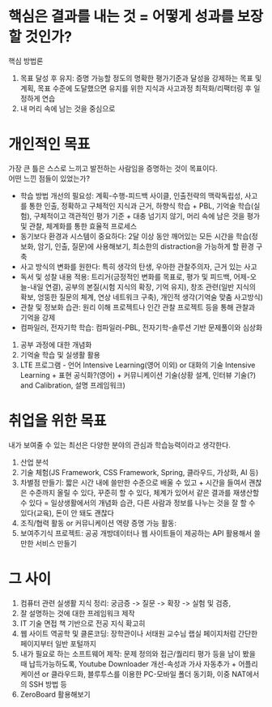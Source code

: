# 핵심은 결과를 내는 것 = 어떻게 성과를 보장할 것인가?
핵심 방법론
1. 목표 달성 후 유지: 증명 가능할 정도의 명확한 평가기준과 달성을 강제하는 목표 및 계획, 목표 수준에 도달했으면 유지를 위한 지식과 사고과정 최적화/리팩터링 후 일정하게 연습
2. 내 머리 속에 남는 것을 중심으로

# 개인적인 목표
가장 큰 틀은 스스로 느끼고 발전하는 사람임을 증명하는 것이 목표이다.  
어떤 느낀 점들이 있었는가?
- 학습 방법 개선의 필요성: 계획-수행-피드백 사이클, 인출전략의 맥락독립성, 사고를 통한 인출, 정확하고 구체적인 지식과 근거, 하향식 학습 + PBL, 기억술 학습(실험), 구체적이고 객관적인 평가 기준 + 대충 넘기지 않기, 머리 속에 남은 것을 평가 및 관찰, 체계화를 통한 효율적 프로세스
- 동기보다 환경과 시스템이 중요하다: 2달 이상 동안 깨어있는 모든 시간을 학습(정보화, 암기, 인출, 질문)에 사용해보기, 최소한의 distraction을 가능하게 할 환경 구축
- 사고 방식의 변화를 원한다: 특히 생각의 탄생, 우아한 관찰주의자, 근거 있는 사고
- 독서 및 성찰 내용 적용: 트리거(긍정적인 변화를 목표로, 평가 및 피드백, 어제-오늘-내일 연결), 공부의 본질(시험 지식의 확장, 기억 유지), 창조 관련(일반 지식의 확보, 엉뚱한 질문의 체계, 연상 네트워크 구축), 개인적 생각(기억술 맞춤 사고방식)
- 관찰 및 정보화 습관: 원리 이해 프로젝트나 인간 관찰 프로젝트 등을 통해 관찰과 기억을 강제
- 컴파일러, 전자기학 학습: 컴파일러-PBL, 전자기학-솔루션 기반 문제풀이와 심상화
  
1. 공부 과정에 대한 개념화
2. 기억술 학습 및 실생활 활용
3. LTE 프로그램 - 언어 Intensive Learning(영어 이외) or 대화의 기술 Intensive Learning + 표현 공식화?(영어) + 커뮤니케이션 기술(상황 설계, 인터뷰 기술(?) and Calibration, 설명 프레임워크)

# 취업을 위한 목표
내가 보여줄 수 있는 최선은 다양한 분야의 관심과 학습능력이라고 생각한다.
1. 산업 분석
2. 기술 체험(JS Framework, CSS Framework, Spring, 클라우드, 가상화, AI 등)
3. 차별점 만들기: 짧은 시간 내에 쓸만한 수준으로 배울 수 있고 + 시간을 들여서 괜찮은 수준까지 올릴 수 있다, 꾸준히 할 수 있다, 체계가 있어서 같은 결과를 재생산할 수 있다 = 일상생활에서의 개념화 습관, 다른 사람과 정보를 나누는 것을 잘 할 수 있다(교육), 돈이 안 돼도 괜찮다
4. 조직/협력 활동 or 커뮤니케이션 역량 증명 가능 활동:
5. 보여주기식 프로젝트: 공공 개방데이터나 웹 사이트들이 제공하는 API 활용해서 쓸만한 서비스 만들기

# 그 사이
1. 컴퓨터 관련 실생활 지식 정리: 궁금증 -> 질문 -> 확장 -> 실험 및 검증,
2. 잘 설명하는 것에 대한 프레임워크 제작
3. IT 기술 면접 책 기반으로 전공 지식 확고히
4. 웹 사이트 역공학 및 클론코딩: 장학관이나 서태원 교수님 랩실 페이지처럼 간단한 페이지부터 일반 포털까지
5. 내가 필요로 하는 소프트웨어 제작: 문제 정의와 접근/퀄리티 평가 등을 남이 봤을 때 납득가능하도록, Youtube Downloader 개선-속성과 가사 자동추가 + 어플리케이션 or 클라우드화, 블루투스를 이용한 PC-모바일 폴더 동기화, 이중 NAT에서의 SSH 방법 등
6. ZeroBoard 활용해보기
